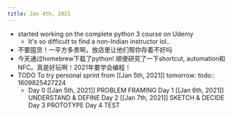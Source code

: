 ```yaml
---
title: Jan 4th, 2021
---
```


- started working on the complete python 3 course on Udemy
	- It's so difficult to find a non-Indian instructor lol..
- 不要囤货！一平方多贵啊，放店里让他们帮你存着不好吗
- 今天通过homebrew下载了python! 顺便研究了一下shortcut, automation和NFC。真是好玩啊！2021年要学会编程！
- TODO To try personal sprint from [[Jan 5th, 2021]] tomorrow:
  todo:: 1609825427224
	- Day 0 [[Jan 5th, 2021]] 
	  PROBLEM FRAMING
	  Day 1 [[Jan 6th, 2021]] 
	  UNDERSTAND & DEFINE
	  Day 2 [[Jan 7th, 2021]] 
	  SKETCH & DECIDE
	  Day 3 
	  PROTOTYPE
	  Day 4
	  TEST